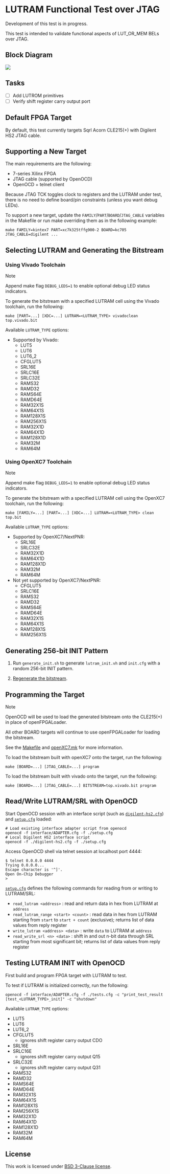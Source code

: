 # LUTRAM Functional Test over JTAG

Development of this test is in progress.

This test is intended to validate functional aspects of LUT_OR_MEM BELs over JTAG.

## Block Diagram

![](./doc/jtag_lutram_block_diagram.png)

## Tasks

- [ ] Add LUTROM primitives
- [ ] Verify shift register carry output port

## Default FPGA Target

By default, this test currently targets Sqrl Acorn CLE215(+) with Digilent HS2 JTAG cable.

## Supporting a New Target

The main requirements are the following:

- 7-series Xilinx FPGA
- JTAG cable (supported by OpenOCD)
- OpenOCD + telnet client 

Because JTAG TCK toggles clock to registers and the LUTRAM under test, there is no need to define
board/pin constraints (unless you want debug LEDs).

To support a new target, update the `FAMILY`/`PART`/`BOARD`/`JTAG_CABLE` variables in the Makefile
or run make overriding them as in the following example:

```
make FAMILY=kintex7 PART=xc7k325tffg900-2 BOARD=kc705 JTAG_CABLE=digilent ...
```

## Selecting LUTRAM and Generating the Bitstream

### Using Vivado Toolchain

> [!NOTE]
> Append make flag `DEBUG_LEDS=1` to enable optional debug LED status indicators.

To generate the bitstream with a specified LUTRAM cell using the Vivado toolchain, run the following:

```
make [PART=...] [XDC=...] LUTRAM=<LUTRAM_TYPE> vivadoclean top.vivado.bit
```

Available `LUTRAM_TYPE` options:

- Supported by Vivado:
    - LUT5
    - LUT6
    - LUT6_2
    - CFGLUT5
    - SRL16E
    - SRLC16E
    - SRLC32E
    - RAMS32
    - RAMD32
    - RAMS64E
    - RAMD64E
    - RAM32X1S
    - RAM64X1S
    - RAM128X1S
    - RAM256X1S
    - RAM32X1D
    - RAM64X1D
    - RAM128X1D
    - RAM32M
    - RAM64M

### Using OpenXC7 Toolchain

> [!NOTE]
> Append make flag `DEBUG_LEDS=1` to enable optional debug LED status indicators.

To generate the bitstream with a specified LUTRAM cell using the OpenXC7 toolchain, run the following:

```
make [FAMILY=...] [PART=...] [XDC=...] LUTRAM=<LUTRAM_TYPE> clean top.bit
```

Available `LUTRAM_TYPE` options:

- Supported by OpenXC7/NextPNR:
    - SRL16E
    - SRLC32E
    - RAM32X1D
    - RAM64X1D
    - RAM128X1D
    - RAM32M
    - RAM64M
- Not yet supported by OpenXC7/NextPNR:
    - CFGLUT5
    - SRLC16E
    - RAMS32
    - RAMD32
    - RAMS64E
    - RAMD64E
    - RAM32X1S
    - RAM64X1S
    - RAM128X1S
    - RAM256X1S

## Generating 256-bit INIT Pattern

1. Run `generate_init.sh` to generate `lutram_init.vh` and `init.cfg` with a random 256-bit INIT pattern.

2. [Regenerate the bitstream](#SelectingLutramAndGeneratingTheBitstream).

## Programming the Target

> [!NOTE]
> OpenOCD will be used to load the generated bitstream onto the CLE215(+) in place of openFPGALoader.
>
> All other BOARD targets will continue to use openFPGALoader for loading the bitstream.
>
> See the [Makefile](./Makefile) and [openXC7.mk](../../openXC7.mk) for more information.

To load the bitstream built with openXC7 onto the target, run the following:

```
make [BOARD=...] [JTAG_CABLE=...] program
```

To load the bitstream built with vivado onto the target, run the following:

```
make [BOARD=...] [JTAG_CABLE=...] BITSTREAM=top.vivado.bit program
```

## Read/Write LUTRAM/SRL with OpenOCD

Start OpenOCD session with an interface script (such as [`digilent-hs2.cfg`](./digilent-hs2.cfg))
and [`setup.cfg`](./setup.cfg) loaded:

```
# Load existing interface adapter script from openocd
openocd -f interface/ADAPTER.cfg -f ./setup.cfg
# Local Digilent HS2 interface script
openocd -f ./digilent-hs2.cfg -f ./setup.cfg
```

Access OpenOCD shell via telnet session at localhost port 4444:

```
$ telnet 0.0.0.0 4444
Trying 0.0.0.0...
Escape character is '^]'.
Open On-Chip Debugger
>
```

[`setup.cfg`](./setup.cfg) defines the following commands for reading from or writing to LUTRAM/SRL:

- `read_lutram <address>` : read and return data in hex from LUTRAM at `address`
- `read_lutram_range <start> <count>` : read data in hex from LUTRAM starting from `start` to `start + count` (exclusive); returns list of data values from reply register
- `write_lutram <address> <data>` : write `data` to LUTRAM at `address`
- `read_write_srl <n> <data>` : shift in and out n-bit data through SRL starting from most significant bit; returns list of data values from reply register

## Testing LUTRAM INIT with OpenOCD

First build and program FPGA target with LUTRAM to test.

To test if LUTRAM is initialized correctly, run the following:

```
openocd -f interface/ADAPTER.cfg -f ./tests.cfg -c "print_test_result [test_<LUTRAM_TYPE>_init]" -c "shutdown"
```

Available `LUTRAM_TYPE` options:

- LUT5
- LUT6
- LUT6_2
- CFGLUT5
    - ignores shift register carry output CDO
- SRL16E
- SRLC16E
    - ignores shift register carry output Q15
- SRLC32E
    - ignores shift register carry output Q31
- RAMS32
- RAMD32
- RAMS64E
- RAMD64E
- RAM32X1S
- RAM64X1S
- RAM128X1S
- RAM256X1S
- RAM32X1D
- RAM64X1D
- RAM128X1D
- RAM32M
- RAM64M

## License

This work is licensed under [BSD 3-Clause license](../../LICENSE).
